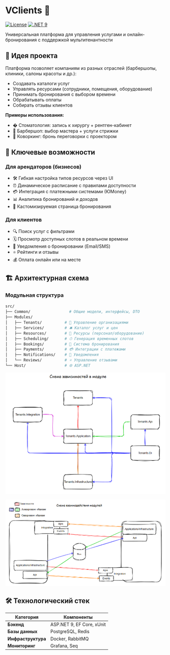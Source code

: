 # VClients 🚀

[![License](https://img.shields.io/badge/license-MIT-blue.svg)](LICENSE)
[![.NET 9](https://img.shields.io/badge/.NET-9.0-purple.svg)](https://dotnet.microsoft.com)

Универсальная платформа для управления услугами и онлайн-бронирования с поддержкой мультитенантности

## 🎯 Идея проекта

Платформа позволяет компаниям из разных отраслей (барбершопы, клиники, салоны красоты и др.):
- Создавать каталоги услуг
- Управлять ресурсами (сотрудники, помещения, оборудование)
- Принимать бронирования с выбором времени
- Обрабатывать оплаты
- Собирать отзывы клиентов

**Примеры использования:**
- � Стоматология: запись к хирургу + рентген-кабинет
- 💈 Барбершоп: выбор мастера + услуги стрижки
- 💼 Коворкинг: бронь переговорки с проектором

## 🌟 Ключевые возможности

### Для арендаторов (бизнесов)
- 🛠 Гибкая настройка типов ресурсов через UI
- ⏰ Динамическое расписание с правилами доступности
- 💳 Интеграция с платежными системами (ЮMoney)
- 📊 Аналитика бронирований и доходов
- 📱 Кастомизируемая страница бронирования

### Для клиентов
- 🔍 Поиск услуг с фильтрами
- 🗓 Просмотр доступных слотов в реальном времени
- 📲 Уведомления о бронировании (Email/SMS)
- ⭐ Рейтинги и отзывы
- 💰 Оплата онлайн или на месте


## 🏗 Архитектурная схема

### Модульная структура
```bash
src/
├── Common/                 # Общие модели, интерфейсы, DTO
├── Modules/
│   ├── Tenants/          # 🏢 Управление организациями
│   ├── Services/         # 🛎 Каталог услуг и цен
│   ├── Resources/        # 👥 Ресурсы (персонал/оборудование)
│   ├── Scheduling/       # ⏱ Генерация временных слотов
│   ├── Bookings/         # 📅 Система бронирования
│   ├── Payments/         # 💳 Интеграции с платежами
│   ├── Notifications/    # 🔔 Уведомления
│   └── Reviews/          # ⭐ Управление отзывами
└── Host/                 # 🌐 ASP.NET
```


![alt text](/resources/СхемаЗависимостейВМодуле.png)


![alt text](/resources/СхемаВзаимодействияМодулей.png)


## 🛠 Технологический стек

| Категория       | Компоненты                               |
|-----------------|------------------------------------------|
| **Бэкенд**      | ASP.NET 9, EF Core, xUnit       |
| **Базы данных** | PostgreSQL, Redis |
| **Инфраструктура** | Docker, RabbitMQ         |
| **Мониторинг**  | Grafana, Seq                |
